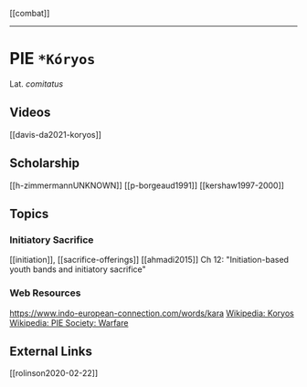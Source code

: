 [[combat]]

---

# PIE `*Kóryos`


Lat. *comitatus*

## Videos
[[davis-da2021-koryos]]
## Scholarship

[[h-zimmermannUNKNOWN]]
[[p-borgeaud1991]]
[[kershaw1997-2000]]

## Topics
### Initiatory Sacrifice
[[initiation]], [[sacrifice-offerings]]
[[ahmadi2015]] Ch 12: "Initiation-based youth bands and initiatory sacrifice"


### Web Resources
https://www.indo-european-connection.com/words/kara
[Wikipedia: Koryos](https://en.wikipedia.org/wiki/K%C3%B3ryos)
[Wikipedia: PIE Society: Warfare](https://en.wikipedia.org/wiki/Proto-Indo-European-society#Warfare)


## External Links
[[rolinson2020-02-22]]